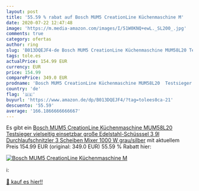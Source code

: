 ```yaml
---
layout: post
title: '55.59 % rabat auf Bosch MUM5 CreationLine Küchenmaschine M'
date: 2020-07-22 12:47:48
image: 'https://m.media-amazon.com/images/I/51W0KNQ+ewL._SL200_.jpg'
comments: true
category: ofertas
author: ring
slug: 'B013DQEJF4-de Bosch MUM5 CreationLine Küchenmaschine MUM58L20 Testsieger...'
tags: tole.es
actualPrice: 154.99 EUR
currency: EUR
price: 154.99
comparePrice: 349.0 EUR
prodname: 'Bosch MUM5 CreationLine Küchenmaschine MUM58L20  Testsieger  vielseitig einsetzbar  große Edelstahl-Schüsssel  3 9l   Durchlaufschnitzler  3 Scheiben  Mixer  1000 W  grau/silber'
country: 'de'
flag: '🇩🇪'
buyurl: 'https://www.amazon.de/dp/B013DQEJF4/?tag=tolees0ca-21'
descuento: '55.59'
average: '166.1866666666667'
---
```


Es gibt ein [Bosch MUM5 CreationLine Küchenmaschine MUM58L20  Testsieger  vielseitig einsetzbar  große Edelstahl-Schüsssel  3 9l   Durchlaufschnitzler  3 Scheiben  Mixer  1000 W  grau/silber](https://www.amazon.de/dp/B013DQEJF4/?tag=tolees0ca-21) mit aktuellem Preis 154.99 EUR (original: 349.0 EUR) 55.59 % Rabatt hier:

[![Bosch MUM5 CreationLine Küchenmaschine M](https://m.media-amazon.com/images/I/51W0KNQ+ewL._SL200_.jpg)](https://www.amazon.de/dp/B013DQEJF4/?tag=tolees0ca-21)

ℹ️:


[🛒 kauf es hier!!](https://www.amazon.de/dp/B013DQEJF4/?tag=tolees0ca-21)
